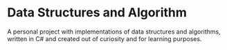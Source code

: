 # Data Structures and Algorithm
A personal project with implementations of data structures and algorithms, written in C# and created out of curiosity and for learning purposes.
